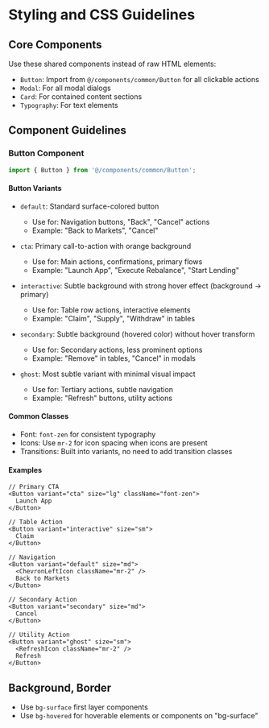 # Styling and CSS Guidelines

## Core Components

Use these shared components instead of raw HTML elements:

- `Button`: Import from `@/components/common/Button` for all clickable actions
- `Modal`: For all modal dialogs
- `Card`: For contained content sections
- `Typography`: For text elements

## Component Guidelines

### Button Component

```typescript
import { Button } from '@/components/common/Button';
```

#### Button Variants

- `default`: Standard surface-colored button

  - Use for: Navigation buttons, "Back", "Cancel" actions
  - Example: "Back to Markets", "Cancel"

- `cta`: Primary call-to-action with orange background

  - Use for: Main actions, confirmations, primary flows
  - Example: "Launch App", "Execute Rebalance", "Start Lending"

- `interactive`: Subtle background with strong hover effect (background → primary)

  - Use for: Table row actions, interactive elements
  - Example: "Claim", "Supply", "Withdraw" in tables

- `secondary`: Subtle background (hovered color) without hover transform

  - Use for: Secondary actions, less prominent options
  - Example: "Remove" in tables, "Cancel" in modals

- `ghost`: Most subtle variant with minimal visual impact
  - Use for: Tertiary actions, subtle navigation
  - Example: "Refresh" buttons, utility actions

#### Common Classes

- Font: `font-zen` for consistent typography
- Icons: Use `mr-2` for icon spacing when icons are present
- Transitions: Built into variants, no need to add transition classes

#### Examples

```tsx
// Primary CTA
<Button variant="cta" size="lg" className="font-zen">
  Launch App
</Button>

// Table Action
<Button variant="interactive" size="sm">
  Claim
</Button>

// Navigation
<Button variant="default" size="md">
  <ChevronLeftIcon className="mr-2" />
  Back to Markets
</Button>

// Secondary Action
<Button variant="secondary" size="md">
  Cancel
</Button>

// Utility Action
<Button variant="ghost" size="sm">
  <RefreshIcon className="mr-2" />
  Refresh
</Button>
```

## Background, Border

- Use `bg-surface` first layer components
- Use `bg-hovered` for hoverable elements or components on "bg-surface"

